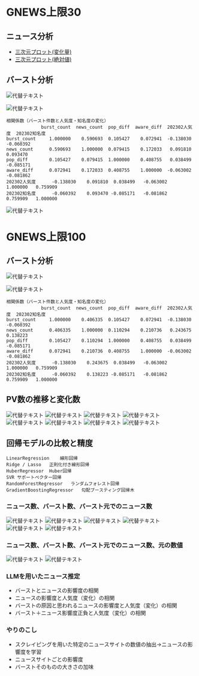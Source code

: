 # GNEWS上限30

## ニュース分析

- [三次元プロット(変化量)](https://flatp.github.io/search/3d_scatter.html)
- [三次元プロット(絶対値)](https://flatp.github.io/search/3d_scatter.html)


## バースト分析

![代替テキスト](burst1.png)

![代替テキスト](burst2.png)

```
相関係数（バースト件数と人気度・知名度の変化）
             burst_count  news_count  pop_diff  aware_diff  202302人気度  202302知名度
burst_count     1.000000    0.590693  0.105427    0.072941  -0.138030  -0.060392
news_count      0.590693    1.000000  0.079415    0.172033   0.091810   0.093470
pop_diff        0.105427    0.079415  1.000000    0.408755   0.038499  -0.085171
aware_diff      0.072941    0.172033  0.408755    1.000000  -0.063002  -0.081862
202302人気度      -0.138030    0.091810  0.038499   -0.063002   1.000000   0.759909
202302知名度      -0.060392    0.093470 -0.085171   -0.081862   0.759909   1.000000
```

![代替テキスト](burst3.png)

# GNEWS上限100

## バースト分析

![代替テキスト](newsana1.png)

![代替テキスト](newsana2.png)

```
相関係数（バースト件数と人気度・知名度の変化）
             burst_count  news_count  pop_diff  aware_diff  202302人気度  202302知名度
burst_count     1.000000    0.406335  0.105427    0.072941  -0.138030  -0.060392
news_count      0.406335    1.000000  0.110294    0.210736   0.243675   0.138223
pop_diff        0.105427    0.110294  1.000000    0.408755   0.038499  -0.085171
aware_diff      0.072941    0.210736  0.408755    1.000000  -0.063002  -0.081862
202302人気度      -0.138030    0.243675  0.038499   -0.063002   1.000000   0.759909
202302知名度      -0.060392    0.138223 -0.085171   -0.081862   0.759909   1.000000
```

## PV数の推移と変化数
![代替テキスト](pr1.png)
![代替テキスト](pr2.png)
![代替テキスト](pr3.png)
![代替テキスト](pr4.png)
![代替テキスト](pr5.png)
![代替テキスト](pr6.png)
![代替テキスト](pr7.png)
![代替テキスト](pr8.png)

## 回帰モデルの比較と精度

```
LinearRegression	線形回帰
Ridge / Lasso	正則化付き線形回帰
HuberRegressor	Huber回帰
SVR	サポートベクター回帰
RandomForestRegressor	ランダムフォレスト回帰
GradientBoostingRegressor	勾配ブースティング回帰木
```

### ニュース数、バースト数、バースト元でのニュース数
![代替テキスト](learn1.png)
![代替テキスト](learn2.png)
![代替テキスト](learn3.png)
![代替テキスト](learn4.png)
![代替テキスト](learn5.png)
![代替テキスト](learn6.png)

### ニュース数、バースト数、バースト元でのニュース数、元の数値
![代替テキスト](learn7.png)
![代替テキスト](learn8.png)

### LLMを用いたニュース推定
- バーストとニュースの影響度の相関
- ニュースの影響度と人気度（変化）の相関
- バーストの原因と思われるニュースの影響度と人気度（変化）の相関
- バースト＋ニュース影響度正負と人気度（変化）の相関

### やりのこし
- スクレイピングを用いた特定のニュースサイトの数値の抽出→ニュースの影響度を学習
- ニュースサイトごとの影響度
- バーストそのものの大きさの加味
